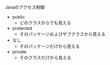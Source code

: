 Javaのアクセス制御
- public
  - どのクラスからでも見える
- protected
  - そのパッケージおよびサブクラスから見える
- なし
  - そのパッケージだけから見える
- private
  - そのクラスだけから見える
